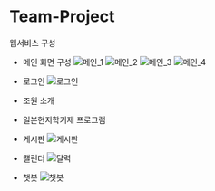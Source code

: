# Team-Project
웹서비스 구성
- 메인 화면 구성
![메인_1](https://user-images.githubusercontent.com/55650732/174696919-cb4730f8-3221-4812-95d3-149706edf1bf.png)
![메인_2](https://user-images.githubusercontent.com/55650732/174696929-9a9afed2-78cb-420f-a2be-8e95defcb326.png)
![메인_3](https://user-images.githubusercontent.com/55650732/174696931-2183ee60-74b7-4ceb-8e6c-281c1324e9b7.png)
![메인_4](https://user-images.githubusercontent.com/55650732/174696938-f947aeef-180b-48b4-81f8-5f3cd37af46e.png)

- 로그인​
![로그인](https://user-images.githubusercontent.com/55650732/174696863-ea3c839c-f528-4369-97c7-2eb29001e737.png)

- 조원 소개​

- 일본현지학기제 프로그램​

- 게시판​
![게시판](https://user-images.githubusercontent.com/55650732/174696895-d888b6ec-8900-4cf8-9d27-7cc6cb102696.png)

- 캘린더​
![달력](https://user-images.githubusercontent.com/55650732/174696888-e740fcd1-9998-462a-8be2-eed1d4098987.png)

- 챗봇​
![챗봇](https://user-images.githubusercontent.com/55650732/174696880-bf2b1822-07ce-4cf0-b692-fb63b12ac364.png)
